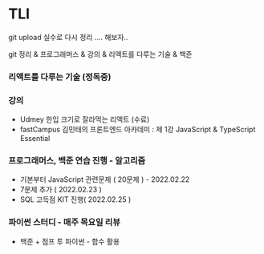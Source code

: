 # TLI

git upload 실수로 다시 정리 .... 해보자..

git 정리 & 프로그래머스 & 강의 & 리액트를 다루는 기술 & 백준


### 리액트를 다루는 기술 (정독중)

### 강의
 * Udmey 한입 크기로 잘라먹는 리액트 (수료)
 * fastCampus 김민태의 프론트엔드 아카데미 : 제 1강 JavaScript & TypeScript Essential


### 프로그래머스, 백준 연습 진행 - 알고리즘 
 * 기본부터 JavaScript 관련문제 ( 20문제 ) - 2022.02.22
 * 7문제 추가 ( 2022.02.23 )
 * SQL 고득점 KIT 진행( 2022.02.25 )


### 파이썬 스터디 - 매주 목요일 리뷰
 * 백준 + 점프 투 파이썬 - 함수 활용
 
